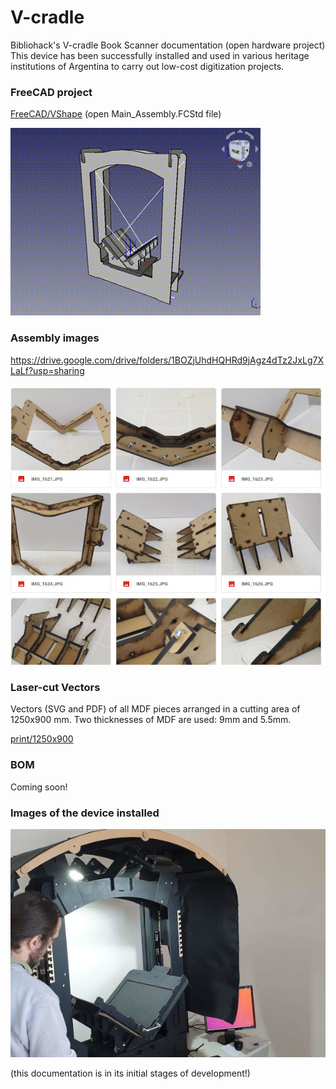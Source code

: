 # V-cradle

Bibliohack's V-cradle Book Scanner documentation (open hardware project) 
This device has been successfully installed and used in various heritage institutions of Argentina to carry out low-cost digitization projects. 

### FreeCAD project

[FreeCAD/VShape](FreeCAD/VShape) (open Main_Assembly.FCStd file)

![](media/vshape.gif)

### Assembly images

<https://drive.google.com/drive/folders/1BOZjUhdHQHRd9jAgz4dTz2JxLg7XLaLf?usp=sharing>

![](media/assembly.jpg)

### Laser-cut Vectors

Vectors (SVG and PDF) of all MDF pieces arranged in a cutting area of 1250x900 mm. Two thicknesses of MDF are used: 9mm and 5.5mm.

[print/1250x900](print/1250x900)

### BOM

Coming soon!

### Images of the device installed

![](media/uca.jpg)

(this documentation is in its initial stages of development!)
